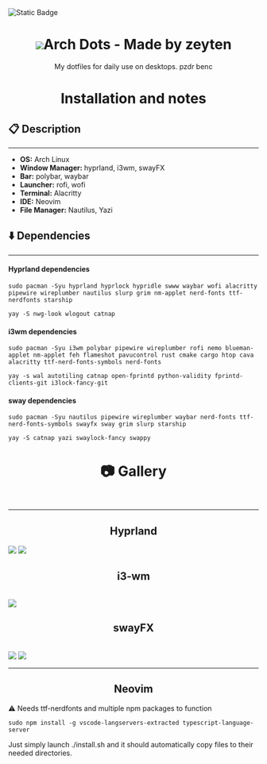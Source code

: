 <img alt="Static Badge" src="https://img.shields.io/badge/Dotfiles-black?logo=archlinux&logoSize=auto">

<h1 align="center"><img src="https://github.com/user-attachments/assets/65766207-72ff-4373-9d14-0403dec7e37c">Arch Dots - Made by zeyten</h1>
<p align="center">My dotfiles for daily use on desktops. pzdr benc</p>


<h1 align="center">Installation and notes</h1>
<h2> 📋 Description </h2>
<hr>
<ul>
    <li><b>OS:</b> Arch Linux</li>
    <li><b>Window Manager:</b> hyprland, i3wm, swayFX</li>
    <li><b>Bar:</b> polybar, waybar</li>
    <li><b>Launcher:</b> rofi, wofi</li>
    <li><b>Terminal:</b> Alacritty</li>
    <li><b>IDE:</b> Neovim</li>
    <li><b>File Manager:</b> Nautilus, Yazi</li>
</ul>

<h2> ⬇️ Dependencies </h2>
<hr>
<h4> Hyprland dependencies</h4>

```
sudo pacman -Syu hyprland hyprlock hypridle swww waybar wofi alacritty pipewire wireplumber nautilus slurp grim nm-applet nerd-fonts ttf-nerdfonts starship
```

```
yay -S nwg-look wlogout catnap
```

<h4>i3wm dependencies</h4>

```
sudo pacman -Syu i3wm polybar pipewire wireplumber rofi nemo blueman-applet nm-applet feh flameshot pavucontrol rust cmake cargo htop cava alacritty ttf-nerd-fonts-symbols nerd-fonts
```

```
yay -s wal autotiling catnap open-fprintd python-validity fprintd-clients-git i3lock-fancy-git
```
<h4> sway dependencies </h4>

```
sudo pacman -Syu nautilus pipewire wireplumber waybar nerd-fonts ttf-nerd-fonts-symbols swayfx sway grim slurp starship
```
```
yay -S catnap yazi swaylock-fancy swappy
```
<h1 align="center"> 📷 Gallery </h1><br>
<hr>

<h2 align="center">Hyprland </h2>
<img src ="https://github.com/user-attachments/assets/a7c852f2-9d75-4d6c-ae2a-0d55a43b6e9b"></img>
<img src ="https://github.com/user-attachments/assets/94e7eb19-1590-4f15-87dc-46fd966e62a5"</img>



<h2 align="center">i3-wm</h2> <br>
<img src="https://github.com/user-attachments/assets/987df2de-6f1b-46bd-92c3-1ff018e7f53e"></img>

<h2 align="center">swayFX</h2> <br>
<img src="https://github.com/user-attachments/assets/d9726ca1-8a8e-48b2-bea4-2b9e21a75895"</img>
<img src="https://github.com/user-attachments/assets/fc05be00-8a4e-4b3f-a7d9-6f6fd7b8a558"></img>
<hr>

<h2 align="center"> Neovim </h2>
⚠️ Needs ttf-nerdfonts and multiple npm packages to function

```
sudo npm install -g vscode-langservers-extracted typescript-language-server
```
Just simply launch ./install.sh and it should automatically copy files to their needed directories.

